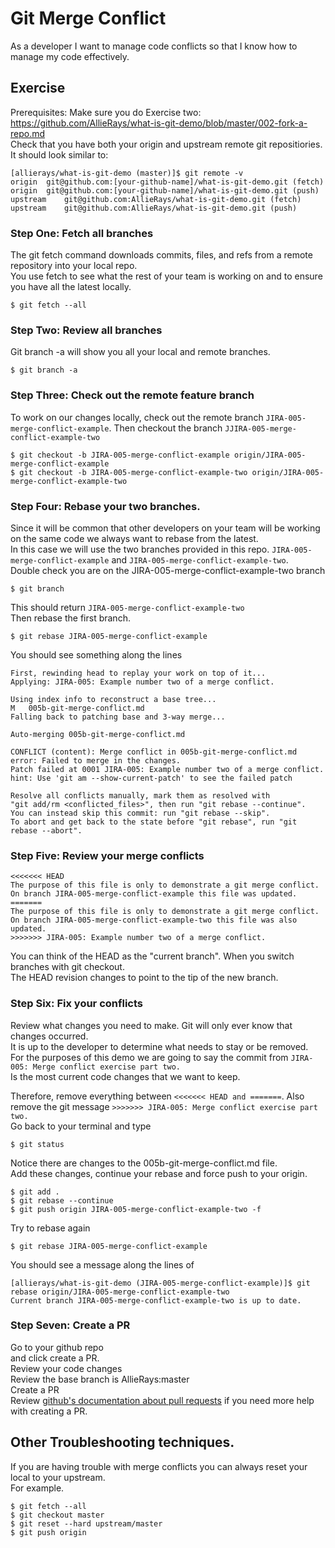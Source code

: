 # Git Merge Conflict

As a developer I want to manage code conflicts so that I know how to manage my code effectively.

## Exercise 

Prerequisites: Make sure you do Exercise two: https://github.com/AllieRays/what-is-git-demo/blob/master/002-fork-a-repo.md \
Check that you have both your origin and upstream remote git repositiories. \
It should look similar to:
```
[allierays/what-is-git-demo (master)]$ git remote -v
origin	git@github.com:[your-github-name]/what-is-git-demo.git (fetch)
origin	git@github.com:[your-github-name]/what-is-git-demo.git (push)
upstream	git@github.com:AllieRays/what-is-git-demo.git (fetch)
upstream	git@github.com:AllieRays/what-is-git-demo.git (push)
```

### Step One: Fetch all branches 
The git fetch command downloads commits, files, and refs from a remote repository into your local repo. \
You use fetch to see what the rest of your team is working on and to ensure you have all the latest locally. 
```
$ git fetch --all 
```

### Step Two: Review all branches 
Git branch -a will show you all your local and remote branches.
```
$ git branch -a
```

### Step Three: Check out the remote feature branch
To work on our changes locally, check out the remote branch `JIRA-005-merge-conflict-example`. Then checkout the branch `JJIRA-005-merge-conflict-example-two`

```
$ git checkout -b JIRA-005-merge-conflict-example origin/JIRA-005-merge-conflict-example
$ git checkout -b JIRA-005-merge-conflict-example-two origin/JIRA-005-merge-conflict-example-two
```

### Step Four: Rebase your two branches. 
Since it will be common that other developers on your team will be working on the same code we always want to rebase from the latest. \
In this case we will use the two branches provided in this repo. `JIRA-005-merge-conflict-example` and `JIRA-005-merge-conflict-example-two`. \
Double check you are on the JIRA-005-merge-conflict-example-two branch
```
$ git branch 
```
This should return `JIRA-005-merge-conflict-example-two` \
Then rebase the first branch.

```
$ git rebase JIRA-005-merge-conflict-example
```

You should see something along the lines
 
 ```
 First, rewinding head to replay your work on top of it...
Applying: JIRA-005: Example number two of a merge conflict.

Using index info to reconstruct a base tree...
M	005b-git-merge-conflict.md
Falling back to patching base and 3-way merge...

Auto-merging 005b-git-merge-conflict.md

CONFLICT (content): Merge conflict in 005b-git-merge-conflict.md
error: Failed to merge in the changes.
Patch failed at 0001 JIRA-005: Example number two of a merge conflict.
hint: Use 'git am --show-current-patch' to see the failed patch

Resolve all conflicts manually, mark them as resolved with
"git add/rm <conflicted_files>", then run "git rebase --continue".
You can instead skip this commit: run "git rebase --skip".
To abort and get back to the state before "git rebase", run "git rebase --abort".

 ```

### Step Five: Review your merge conflicts 
```
<<<<<<< HEAD
The purpose of this file is only to demonstrate a git merge conflict. On branch JIRA-005-merge-conflict-example this file was updated.
=======
The purpose of this file is only to demonstrate a git merge conflict. On branch JIRA-005-merge-conflict-example-two this file was also updated.
>>>>>>> JIRA-005: Example number two of a merge conflict.

```
You can think of the HEAD as the "current branch". When you switch branches with git checkout. \
The HEAD revision changes to point to the tip of the new branch.

### Step Six: Fix your conflicts
Review what changes you need to make. Git will only ever know that changes occurred. \
It is up to the developer to determine what needs to stay or be removed. \
For the purposes of this demo we are going to say the commit from `JIRA-005: Merge conflict exercise part two.` \
Is the most current code changes that we want to keep. 

Therefore, remove everything between `<<<<<<< HEAD and =======`.  Also remove the git message `>>>>>>> JIRA-005: Merge conflict exercise part two.` \
Go back to your terminal and type 
```
$ git status
```
Notice there are changes to the 005b-git-merge-conflict.md file.\
Add these changes, continue your rebase and force push to your origin.
```
$ git add . 
$ git rebase --continue
$ git push origin JIRA-005-merge-conflict-example-two -f
```

Try to rebase again 
```
$ git rebase JIRA-005-merge-conflict-example
```

You should see a message along the lines of 
```
[allierays/what-is-git-demo (JIRA-005-merge-conflict-example)]$ git rebase origin/JIRA-005-merge-conflict-example-two
Current branch JIRA-005-merge-conflict-example-two is up to date.
```

### Step Seven: Create a PR
Go to your github repo \
and click create a PR. \
Review your code changes \
Review the base branch is AllieRays:master \
Create a PR \
Review [github's documentation about pull requests](https://help.github.com/en/github/collaborating-with-issues-and-pull-requests/creating-a-pull-request-from-a-fork) if you need more help with creating a PR.




## Other Troubleshooting techniques.

If you are having trouble with merge conflicts you can always reset your local to your upstream. \
For example. 

```
$ git fetch --all
$ git checkout master 
$ git reset --hard upstream/master
$ git push origin 
```
